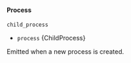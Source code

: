 #### Process

<!-- YAML
added: v16.18.0
-->

`child_process`

* `process` {ChildProcess}

Emitted when a new process is created.
